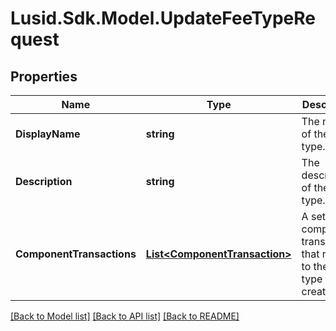 # Lusid.Sdk.Model.UpdateFeeTypeRequest

## Properties

Name | Type | Description | Notes
------------ | ------------- | ------------- | -------------
**DisplayName** | **string** | The name of the fee type. | 
**Description** | **string** | The description of the fee type. | [optional] 
**ComponentTransactions** | [**List&lt;ComponentTransaction&gt;**](ComponentTransaction.md) | A set of component transactions that relate to the fee type to be created. | 

[[Back to Model list]](../README.md#documentation-for-models) [[Back to API list]](../README.md#documentation-for-api-endpoints) [[Back to README]](../README.md)

